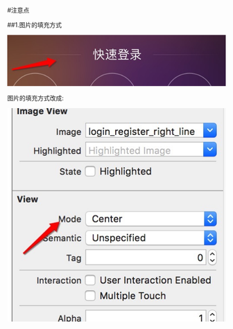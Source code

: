 #注意点

##1.图片的填充方式

![显示图片](../images/zhuyi1.jpg)

图片的填充方式改成:

![显示图片](../images/zhuyi2.jpg)








